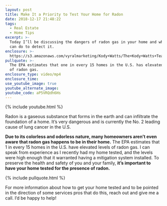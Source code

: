 ```yaml
---
layout: post
title: Make It a Priority to Test Your Home for Radon
date: 2018-12-17 21:48:22
tags:
  - Real Estate
  - Home Tips
excerpt: >-
  Today I’ll be discussing the dangers of radon gas in your home and what you
  can do to detect it.
enclosure: >-
  https://s3.amazonaws.com/vyralmarketing/Kody+Watts/The+Kody+Watts+Team-+Make+It+a+Priority+to+Test+Your+Home+for+Radon.mp4
pullquote: >-
  The EPA estimates that one in every 15 homes in the U.S. has elevated levels
  of radon gas.
enclosure_type: video/mp4
enclosure_time:
use_youtube_image: true
youtube_alternate_image:
youtube_code: aP5VRQdh6Hs
---
```


{% include youtube.html %}

Radon is a gaseous substance that forms in the earth and can infiltrate the foundation of a home. It’s very dangerous and is currently the No. 2 leading cause of lung cancer in the U.S.&nbsp;

**Due to its colorless and odorless nature, many homeowners aren’t even aware that radon gas happens to be in their home.** The EPA estimates that 1 in every 15 homes in the U.S. have elevated levels of radon gas. I can speak from experience as I recently had my home tested, and the levels were high enough that it warranted having a mitigation system installed. To preserve the health and safety of you and your family, **it’s important to have your home tested for the presence of radon.**

{% include pullquote.html %}&nbsp;

For more information about how to get your home tested and to be pointed in the direction of some services pros that do this, reach out and give me a call. I’d be happy to help!&nbsp;